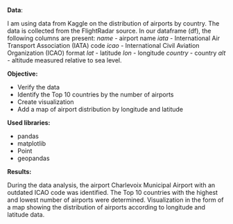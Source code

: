__Data__:

I am using data from Kaggle on the distribution of airports by country. The data is collected from the FlightRadar source. In our dataframe (df), the following columns are present:
*name* - airport name
*iata* - International Air Transport Association (IATA) code
*icao* - International Civil Aviation Organization (ICAO) format
*lat* - latitude
*lon* - longitude
*country* - country
*alt* - altitude measured relative to sea level.


__Objective:__

- Verify the data
- Identify the Top 10 countries by the number of airports
- Create visualization
- Add a map of airport distribution by longitude and latitude


__Used libraries:__

- pandas
- matplotlib
- Point
- geopandas


  
__Results:__

During the data analysis, the airport Charlevoix Municipal Airport with an outdated ICAO code was identified.
The Top 10 countries with the highest and lowest number of airports were determined.
Visualization in the form of a map showing the distribution of airports according to longitude and latitude data.

